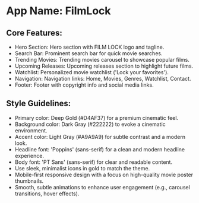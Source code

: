 # **App Name**: FilmLock

## Core Features:

- Hero Section: Hero section with FILM LOCK logo and tagline.
- Search Bar: Prominent search bar for quick movie searches.
- Trending Movies: Trending movies carousel to showcase popular films.
- Upcoming Releases: Upcoming releases section to highlight future films.
- Watchlist: Personalized movie watchlist ('Lock your favorites').
- Navigation: Navigation links: Home, Movies, Genres, Watchlist, Contact.
- Footer: Footer with copyright info and social media links.

## Style Guidelines:

- Primary color: Deep Gold (#D4AF37) for a premium cinematic feel.
- Background color: Dark Gray (#222222) to evoke a cinematic environment.
- Accent color: Light Gray (#A9A9A9) for subtle contrast and a modern look.
- Headline font: 'Poppins' (sans-serif) for a clean and modern headline experience.
- Body font: 'PT Sans' (sans-serif) for clear and readable content.
- Use sleek, minimalist icons in gold to match the theme.
- Mobile-first responsive design with a focus on high-quality movie poster thumbnails.
- Smooth, subtle animations to enhance user engagement (e.g., carousel transitions, hover effects).